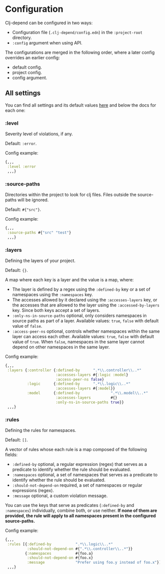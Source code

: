 # Configuration

Clj-depend can be configured in two ways:

- Configuration file (`.clj-depend/config.edn`) in the `:project-root` directory.
- `:config` argument when using API.

The configurations are merged in the following order, where a later config overrides an earlier config:

- default config.
- project config.
- config argument.

## All settings

You can find all settings and its default values [here](../src/clj_depend/config.clj) and below the docs for each one:

### :level

Severity level of violations, if any.

Default: `:error`.

Config example:
```clojure
{,,,
 :level :error
 ,,,}
```

### :source-paths

Directories within the project to look for clj files. Files outside the source-paths will be ignored.

Default: `#{"src"}`.

Config example:
```clojure
{,,,
 :source-paths #{"src" "test"}
 ,,,}
```

### :layers

Defining the layers of your project.

Default: `{}`.

A map where each key is a layer and the value is a map, where:
- The layer is defined by a regex using the `:defined-by` key or a set of namespaces using the `:namespaces` key.
- The accesses allowed by it declared using the `:accesses-layers` key, or the accesses that are allowed to the layer using the `:accessed-by-layers` key. Since both keys accept a set of layers.
- `:only-ns-in-source-paths` optional, only considers namespaces in source paths as part of a layer. Available values: `true`, `false` with default value of `false`.
- `:access-peer-ns` optional, controls whether namespaces within the same layer can access each other. Available values: `true`, `false` with default value of `true`. When `false`, namespaces in the same layer cannot depend on other namespaces in the same layer.

Config example:
```clojure
{,,,
 :layers {:controller {:defined-by      ".*\\.controller\\..*"
                       :accesses-layers #{:logic :model}
                       :access-peer-ns false}
          :logic      {:defined-by      ".*\\.logic\\..*"
                       :accesses-layers #{:model}}
          :model      {:defined-by              ".*\\.model\\..*"
                       :accesses-layers         #{}
                       :only-ns-in-source-paths true}}
 ,,,}
```

### :rules

Defining the rules for namespaces.

Default: `[]`.

A vector of rules whose each rule is a map composed of the following fields:

- `:defined-by` optional, a regular expression (regex) that serves as a predicate to identify whether the rule should be evaluated.
- `:namespaces` optional, a set of namespaces that serves as a predicate to identify whether the rule should be evaluated.
- `:should-not-depend-on` required, a set of namespaces or regular expressions (regex).
- `:message` optional, a custom violation message.

You can use the keys that serve as predicates (`:defined-by` and `:namespaces`) individually, combine both, or use neither. **If none of them are provided, the rule will apply to all namespaces present in the configured source-paths.**

Config example:
```clojure
{,,,
 :rules [{:defined-by           ".*\\.logic\\..*"
          :should-not-depend-on #{".*\\.controller\\..*"}}
         {:namespaces           #{foo.a}
          :should-not-depend-on #{foo.x}
          :message              "Prefer using foo.y instead of foo.x"}]
 ,,,}
```

